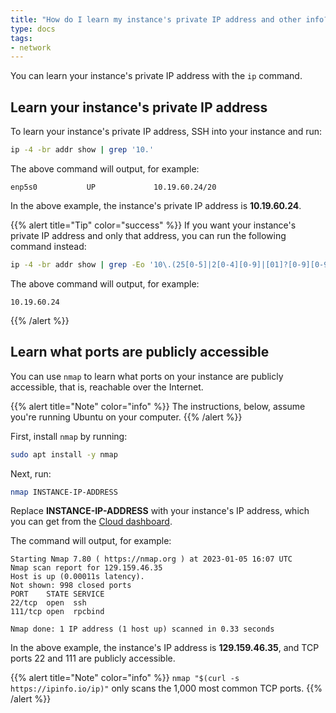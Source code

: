 ```yaml
---
title: "How do I learn my instance's private IP address and other info?"
type: docs
tags:
- network
---
```


You can learn your instance's private IP address with the `ip` command.

## Learn your instance's private IP address

<!-- The instructions, below, assume:
     - Instances are assigned only one private IP address.
     - Instance private IP addresses always begin with '10.'. -->

To learn your instance's private IP address, SSH into your instance and run:

```bash
ip -4 -br addr show | grep '10.'
```

The above command will output, for example:

```
enp5s0           UP             10.19.60.24/20
```

In the above example, the instance's private IP address is **10.19.60.24**.

{{% alert title="Tip" color="success" %}}
If you want your instance's private IP address and only that address, you can
run the following command instead:

```bash
ip -4 -br addr show | grep -Eo '10\.(25[0-5]|2[0-4][0-9]|[01]?[0-9][0-9]?)\.(25[0-5]|2[0-4][0-9]|[01]?[0-9][0-9]?)\.(25[0-5]|2[0-4][0-9]|[01]?[0-9][0-9]?)'
```

The above command will output, for example:

```
10.19.60.24
```
{{% /alert %}}

## Learn what ports are publicly accessible

You can use `nmap` to learn what ports on your instance are publicly
accessible, that is, reachable over the Internet.

{{% alert title="Note" color="info" %}}
The instructions, below, assume you're running Ubuntu on your computer.
{{% /alert %}}

First, install `nmap` by running:

```bash
sudo apt install -y nmap
```

Next, run:

```bash
nmap INSTANCE-IP-ADDRESS
```

Replace **INSTANCE-IP-ADDRESS** with your instance's IP address, which you can
get from the [Cloud dashboard](https://cloud.lambdalabs.com/instances).

The command will output, for example:

```
Starting Nmap 7.80 ( https://nmap.org ) at 2023-01-05 16:07 UTC
Nmap scan report for 129.159.46.35
Host is up (0.00011s latency).
Not shown: 998 closed ports
PORT    STATE SERVICE
22/tcp  open  ssh
111/tcp open  rpcbind

Nmap done: 1 IP address (1 host up) scanned in 0.33 seconds
```

In the above example, the instance's IP address is **129.159.46.35**, and TCP
ports 22 and 111 are publicly accessible.

{{% alert title="Note" color="info" %}}
`nmap "$(curl -s https://ipinfo.io/ip)"` only scans the 1,000 most common TCP
ports.
{{% /alert %}}
